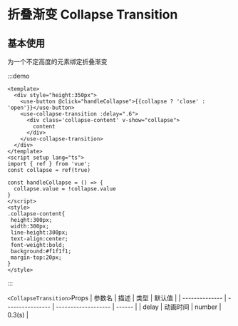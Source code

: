 <h1>折叠渐变 Collapse Transition</h1>

<h2>基本使用</h2>

为一个不定高度的元素绑定折叠渐变

:::demo 

```vue
<template>
  <div style="height:350px">
    <use-button @click="handleCollapse">{{collapse ? 'close' : 'open'}}</use-button>
    <use-collapse-transition :delay=".6">
      <div class='collapse-content' v-show="collapse">
        content
      </div>
    </use-collapse-transition>
  </div>
</template>
<script setup lang="ts">
import { ref } from 'vue';
const collapse = ref(true)

const handleCollapse = () => {
  collapse.value = !collapse.value
}
</script>
<style>
.collapse-content{
 height:300px;
 width:300px;
 line-height:300px;
 text-align:center;
 font-weight:bold;
 background:#f1f1f1;
 margin-top:20px;
}
</style>
```
:::

`<CollapseTransition>`Props
| 参数名      | 描述           | 类型              | 默认值 |
| -------------- | ---------------- | ------------------- | ------ |
| delay | 动画时间       | number              | 0.3(s)     |
